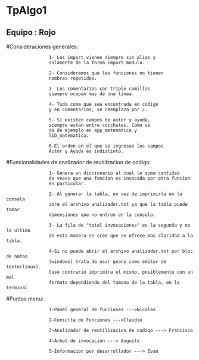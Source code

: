 # TpAlgo1 
## Equipo : Rojo

#Consideraciones generales:
                    
                    1- Los import vienen siempre sin alias y
                    solamente de la forma import modulo.

                    2- Consideramos que las funciones no tienen
                    nombres repetidos.

                    3- Los comentarios con triple comillas
                    siempre ocupan mas de una linea.

                    4- Toda coma que sea encontrada en codigo
                    y en comentarios, se reemplaza por /.

                    5- Si existen campos de autor y ayuda,
                    siempre estan entre corchetes. Como se
                    da de ejemplo en app_matematica y 
                    lib_matematica.

                    6-El orden en el que se ingresan los campos
                    Autor y Ayuda es indistinto.


#Funcionalidades de analizador de reutilizacion de codigo:

                    1- Genera un diccionario al cual le suma cantidad
                    de veces que una funcion es invocada por otra funcion
                    en particular.

                    2- Al generar la tabla, en vez de imprimirla en la consola
                    abre el archivo analizador.txt ya que la tabla puede tomar
                    dimensiones que no entren en la consola.

                    3- La fila de "total invocaciones" es la segunda y no la ultima
                    de esta manera se cree que se ofrece mas claridad a la tabla.

                    4-Si no puede abrir el archivo analizador.txt por bloc de notas
                    (windows) trata de usar geany como editor de texto(linux).
                    Caso contrario imprimira el mismo, posiblemente con un mal
                    formato dependiendo del tamano de la tabla, en la terminal
                    

#Puntos menu:

                    1-Panel general de funciones --->Nicolas

                    2-Consulta de Funciones --->Claudio

                    3-Analizador de reutilizacion de codigo ---> Francisco

                    4-Arbol de invocacion ---> Augusto

                    5-Informacion por desarrollador ---> Ivan
